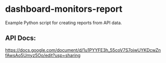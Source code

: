 # dashboard-monitors-report
Example Python script for creating reports from API data.

## API Docs:
https://docs.google.com/document/d/1u1PYYFE3h_55coV7S7ojwUYKDcwZnfAwsAo5Umyz5Oo/edit?usp=sharing
